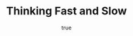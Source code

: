 ---
title: "Thinking Fast and Slow"
bookCover: "/assets/book-covers/thinking-fast-and-slow.jpg"
slug: "thinking-fast-and-slow"
bookAuthor: "Daniel Kahnemann"
rating: 10
done: false
amazonLink: ""
author:
  name: Rico Trebeljahr
  picture: "/assets/blog/profile.jpeg"
---